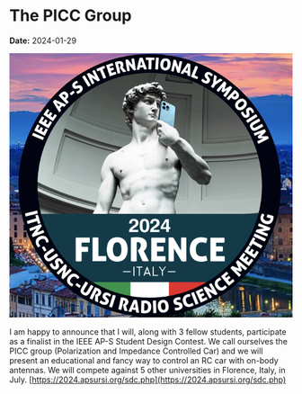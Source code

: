 # The PICC Group
**Date:** 2024-01-29

![PICC Group](blog_pics/apsursi.png)

I am happy to announce that I will, along with 3 fellow students, participate as a finalist in the IEEE AP-S Student Design Contest. We call ourselves the PICC group (Polarization and Impedance Controlled Car) and we will present an educational and fancy way to control an RC car with on-body antennas. We will compete against 5 other universities in Florence, Italy, in July. [https://2024.apsursi.org/sdc.php](https://2024.apsursi.org/sdc.php)
